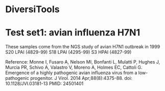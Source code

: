 DiversiTools
============

Test set1: avian influenza H7N1
===============================

These samples come from the NGS study of avian H7N1 outbreak in 1999
S20 LPAI (4829-99)
S18 LPAI (4295-99)
S3 HPAI (4827-99)

Reference:
Monne I, Fusaro A, Nelson MI, Bonfanti L, Mulatti P, Hughes J, Murcia PR, Schivo A, Valastro V, Moreno A, Holmes EC, Cattoli G.
Emergence of a highly pathogenic avian influenza virus from a low-pathogenic progenitor. J Virol. 2014 Apr;88(8):4375-88. 
doi: 10.1128/JVI.03181-13
PMID: 24501401 

